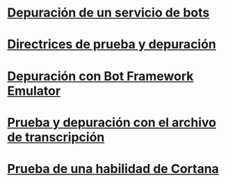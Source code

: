 # [Depuración de un servicio de bots](../bot-service-debug-bot.md)
# [Directrices de prueba y depuración](../v4sdk/bot-builder-testing-debugging.md)
# [Depuración con Bot Framework Emulator](../bot-service-debug-emulator.md)
# [Prueba y depuración con el archivo de transcripción](../v4sdk/bot-builder-debug-transcript.md)
# [Prueba de una habilidad de Cortana](../bot-service-debug-cortana-skill.md)
